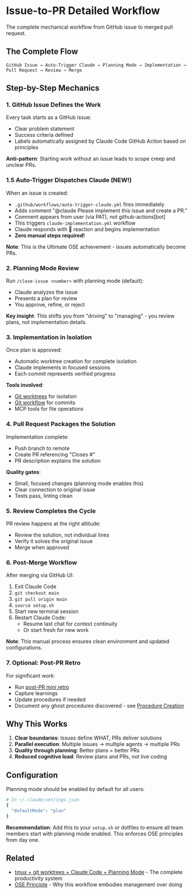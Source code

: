 # Issue-to-PR Detailed Workflow

The complete mechanical workflow from GitHub issue to merged pull request.

## The Complete Flow

```
GitHub Issue → Auto-Trigger Claude → Planning Mode → Implementation → Pull Request → Review → Merge
```

## Step-by-Step Mechanics

### 1. GitHub Issue Defines the Work

Every task starts as a GitHub issue:
- Clear problem statement  
- Success criteria defined
- Labels automatically assigned by Claude Code GitHub Action based on principles

**Anti-pattern**: Starting work without an issue leads to scope creep and unclear PRs.

### 1.5 Auto-Trigger Dispatches Claude (NEW!)

When an issue is created:
- `.github/workflows/auto-trigger-claude.yml` fires immediately
- Adds comment "@claude Please implement this issue and create a PR."
- Comment appears from user (via PAT), not github-actions[bot]
- This triggers `claude-implementation.yml` workflow
- Claude responds with 🚀 reaction and begins implementation
- **Zero manual steps required!**

**Note**: This is the Ultimate OSE achievement - issues automatically become PRs.

### 2. Planning Mode Review

Run `/close-issue <number>` with planning mode (default):
- Claude analyzes the issue
- Presents a plan for review
- You approve, refine, or reject

**Key insight**: This shifts you from "driving" to "managing" - you review plans, not implementation details.

### 3. Implementation in Isolation

Once plan is approved:
- Automatic worktree creation for complete isolation
- Claude implements in focused sessions
- Each commit represents verified progress

**Tools involved**:
- [Git worktrees](../../knowledge/procedures/worktree-workflow.md) for isolation
- [Git workflow](../../knowledge/procedures/git-workflow.md) for commits
- MCP tools for file operations

### 4. Pull Request Packages the Solution

Implementation complete:
- Push branch to remote
- Create PR referencing "Closes #<issue>"
- PR description explains the solution

**Quality gates**:
- Small, focused changes (planning mode enables this)
- Clear connection to original issue
- Tests pass, linting clean

### 5. Review Completes the Cycle

PR review happens at the right altitude:
- Review the solution, not individual lines
- Verify it solves the original issue
- Merge when approved

### 6. Post-Merge Workflow

After merging via GitHub UI:
1. Exit Claude Code
2. `git checkout main`
3. `git pull origin main`
4. `source setup.sh`
5. Start new terminal session
6. Restart Claude Code:
   - Resume last chat for context continuity
   - Or start fresh for new work

**Note**: This manual process ensures clean environment and updated configurations.

### 7. Optional: Post-PR Retro

For significant work:
- Run [post-PR mini retro](../../knowledge/procedures/post-pr-mini-retro.md)
- Capture learnings
- Update procedures if needed
- Document any ghost procedures discovered - see [Procedure Creation](../../knowledge/procedures/procedure-creation.md)

## Why This Works

1. **Clear boundaries**: Issues define WHAT, PRs deliver solutions
2. **Parallel execution**: Multiple issues → multiple agents → multiple PRs
3. **Quality through planning**: Better plans = better PRs
4. **Reduced cognitive load**: Review plans and PRs, not live coding

## Configuration

Planning mode should be enabled by default for all users:
```bash
# In ~/.claude/settings.json
{
  "defaultMode": "plan"
}
```

**Recommendation**: Add this to your `setup.sh` or dotfiles to ensure all team members start with planning mode enabled. This enforces OSE principles from day one.

## Related

- [tmux + git worktrees + Claude Code + Planning Mode](../../knowledge/procedures/tmux-git-worktrees-claude-code.md) - The complete productivity system
- [OSE Principle](../../knowledge/principles/ose.md) - Why this workflow embodies management over doing